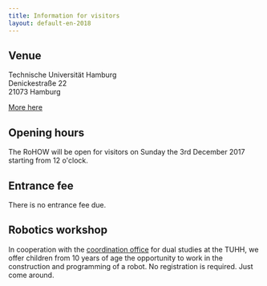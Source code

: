 ```yaml
---
title: Information for visitors
layout: default-en-2018
---
```


## Venue

Technische Universität Hamburg  
Denickestraße 22  
21073 Hamburg  

[More here](venue.html)

## Opening hours

The RoHOW will be open for visitors on Sunday the 3rd December 2017 starting from 12 o'clock.

## Entrance fee

There is no entrance fee due.

## Robotics workshop

In cooperation with the [coordination office](https://dual.tuhh.de/) for dual
studies at the TUHH, we offer children from 10 years of age the opportunity to
work in the construction and programming of a robot. No registration is
required. Just come around. 
